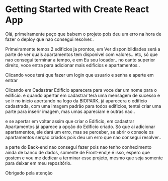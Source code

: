 # Getting Started with Create React App

Olá, primeiramente peço que baixem o projeto pois deu um erro na hora de fazer o deploy que nao consegui resolver..

Primeiramente temos 2 edificios ja prontos, em Ver disponibildiades será a parte de ver quais apartamentos tem disponivel com valores.. etc, só que nao consegui terminar a tempo, e em Eu sou locador.. no canto superior direito, voce entra para adicionar mais edificios e apartamentos..

Clicando voce terá que fazer um login que usuario e senha e aperte em entrar

Clicando em Cadastrar Edificio aparecera para voce dar um nome para o edificio. e quando apertar em cadastrar terá uma mensagem de sucesso e se ir no inicio apertando na logo da BIOPARK, já aparecera o edificio cadastrada, com uma imagem padrão para todos edificios, tentei criar uma parte para inserir imagem, mas umas apareciam e outras nao..

e se apertar em voltar assim que criar o Edificio, em cadastrar Apartamentos já aparece a opção do Edificio criado.
Só que ai adicionar apartamentos, ele dará um erro, mas se perceber, se abrir o console os apartamentos serçao criados pois deu um erro que nao consegui resolver..

a parte do Back-end nao consegui fazer pois nao tenho conhecimento ainda de banco de dados, somente de Front-end,e é isso, espero que gostem e vou me dedicar a terminar esse projeto, mesmo que seja somente para deixar em meu repositório.

Obrigado pela atenção
